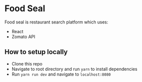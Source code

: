 # Food Seal

Food seal is restaurant search platform which uses:

- React
- Zomato API

## How to setup locally

- Clone this repo
- Navigate to root directory and run `yarn` to install dependencies
- Run `yarn run dev` and navigate to `localhost:8080`
